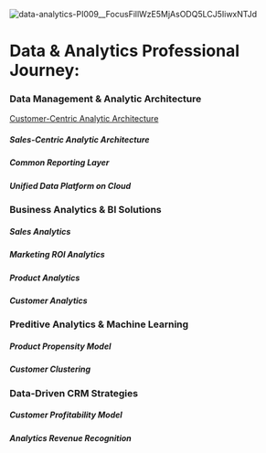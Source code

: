 ![data-analytics-PI009__FocusFillWzE5MjAsODQ5LCJ5IiwxNTJd](https://user-images.githubusercontent.com/23344558/153453972-e9776a4b-b761-463c-a074-d8c12418be8b.jpg)
# Data & Analytics Professional Journey:
### Data Management & Analytic Architecture
[Customer-Centric Analytic Architecture](https://www.google.com)
##### Sales-Centric Analytic Architecture
##### Common Reporting Layer
##### Unified Data Platform on Cloud

### Business Analytics & BI Solutions
##### Sales Analytics
##### Marketing ROI Analytics
##### Product Analytics
##### Customer Analytics

### Preditive Analytics & Machine Learning
##### Product Propensity Model
##### Customer Clustering

### Data-Driven CRM Strategies
##### Customer Profitability Model
##### Analytics Revenue Recognition



